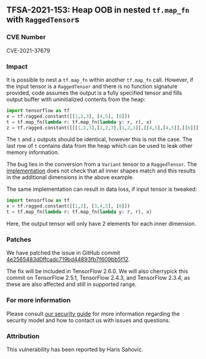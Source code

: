 ## TFSA-2021-153: Heap OOB in nested `tf.map_fn` with `RaggedTensor`s

### CVE Number
CVE-2021-37679

### Impact
It is possible to nest a `tf.map_fn` within another `tf.map_fn` call. However,
if the input tensor is a `RaggedTensor` and there is no function signature
provided, code assumes the output is a fully specified tensor and fills output
buffer with uninitialized contents from the heap:

```python
import tensorflow as tf
x = tf.ragged.constant([[1,2,3], [4,5], [6]])
t = tf.map_fn(lambda r: tf.map_fn(lambda y: r, r), x)
z = tf.ragged.constant([[[1,2,3],[1,2,3],[1,2,3]],[[4,5],[4,5]],[[6]]])
```

The `t` and `z` outputs should be identical, however this is not the case. The
last row of `t` contains data from the heap which can be used to leak other
memory information.

The bug lies in the conversion from a `Variant` tensor to a `RaggedTensor`. The
[implementation](https://github.com/tensorflow/tensorflow/blob/460e000de3a83278fb00b61a16d161b1964f15f4/tensorflow/core/kernels/ragged_tensor_from_variant_op.cc#L177-L190)
does not check that all inner shapes match and this results in the additional
dimensions in the above example.

The same implementation can result in data loss, if input tensor is tweaked:

```python
import tensorflow as tf
x = tf.ragged.constant([[1,2], [3,4,5], [6]])
t = tf.map_fn(lambda r: tf.map_fn(lambda y: r, r), x)
```

Here, the output tensor will only have 2 elements for each inner dimension.

### Patches
We have patched the issue in GitHub commit
[4e2565483d0ffcadc719bd44893fb7f609bb5f12](https://github.com/tensorflow/tensorflow/commit/4e2565483d0ffcadc719bd44893fb7f609bb5f12).

The fix will be included in TensorFlow 2.6.0. We will also cherrypick this
commit on TensorFlow 2.5.1, TensorFlow 2.4.3, and TensorFlow 2.3.4, as these are
also affected and still in supported range.

### For more information
Please consult [our security
guide](https://github.com/tensorflow/tensorflow/blob/master/SECURITY.md) for
more information regarding the security model and how to contact us with issues
and questions.

### Attribution
This vulnerability has been reported by Haris Sahovic.

